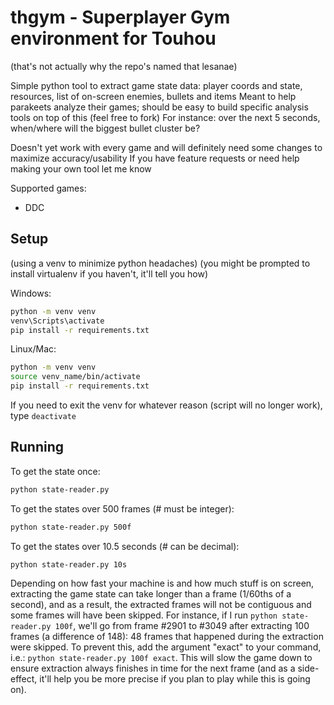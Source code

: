 # thgym - Superplayer Gym environment for Touhou
(that's not actually why the repo's named that lesanae)

Simple python tool to extract game state data: player coords and state, resources, list of on-screen enemies, bullets and items
Meant to help parakeets analyze their games; should be easy to build specific analysis tools on top of this (feel free to fork)
For instance: over the next 5 seconds, when/where will the biggest bullet cluster be?

Doesn't yet work with every game and will definitely need some changes to maximize accuracy/usability
If you have feature requests or need help making your own tool let me know

Supported games:
* DDC

## Setup 
(using a venv to minimize python headaches)
(you might be prompted to install virtualenv if you haven't, it'll tell you how)

Windows:
```bash
python -m venv venv
venv\Scripts\activate
pip install -r requirements.txt
```

Linux/Mac:
```bash
python -m venv venv
source venv_name/bin/activate
pip install -r requirements.txt
```

If you need to exit the venv for whatever reason (script will no longer work), type `deactivate`

## Running

To get the state once:
```bash
python state-reader.py
```

To get the states over 500 frames (# must be integer):
```bash
python state-reader.py 500f
```

To get the states over 10.5 seconds (# can be decimal):
```bash
python state-reader.py 10s
```

Depending on how fast your machine is and how much stuff is on screen, extracting the game state can take longer than a frame (1/60ths of a second), and as a result, the extracted frames will not be contiguous and some frames will have been skipped. For instance, if I run `python state-reader.py 100f`, we'll go from frame #2901 to #3049 after extracting 100 frames (a difference of 148): 48 frames that happened during the extraction were skipped. To prevent this, add the argument "exact" to your command, i.e.: `python state-reader.py 100f exact`. This will slow the game down to ensure extraction always finishes in time for the next frame (and as a side-effect, it'll help you be more precise if you plan to play while this is going on).
